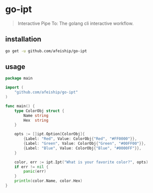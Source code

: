 # go-ipt
> Interactive Pipe To: The golang cli interactive workflow.

## installation
```sh
go get -u github.com/afeiship/go-ipt
```

## usage
```go
package main

import (
	"github.com/afeiship/go-ipt"
)

func main() {
	type ColorObj struct {
		Name string
		Hex  string
	}

	opts := []ipt.Option[ColorObj]{
		{Label: "Red", Value: ColorObj{"Red", "#FF0000"}},
		{Label: "Green", Value: ColorObj{"Green", "#00FF00"}},
		{Label: "Blue", Value: ColorObj{"Blue", "#0000FF"}},
	}

	color, err := ipt.Ipt("What is your favorite color?", opts)
	if err != nil {
		panic(err)
	}
	println(color.Name, color.Hex)
}
```
